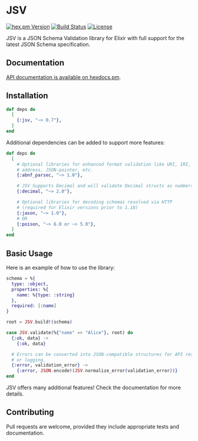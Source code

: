 # JSV

<!-- rdmx :badges
    hexpm         : "jsv?color=4e2a8e"
    github_action : "lud/jsv/elixir.yaml?label=CI&branch=main"
    license       : jsv
    -->
[![hex.pm Version](https://img.shields.io/hexpm/v/jsv?color=4e2a8e)](https://hex.pm/packages/jsv)
[![Build Status](https://img.shields.io/github/actions/workflow/status/lud/jsv/elixir.yaml?label=CI&branch=main)](https://github.com/lud/jsv/actions/workflows/elixir.yaml?query=branch%3Amain)
[![License](https://img.shields.io/hexpm/l/jsv.svg)](https://hex.pm/packages/jsv)
<!-- rdmx /:badges -->

JSV is a JSON Schema Validation library for Elixir with full support for the latest JSON Schema specification.


## Documentation

[API documentation is available on hexdocs.pm](https://hexdocs.pm/jsv/).


## Installation

<!-- rdmx :app_dep vsn:$app_vsn -->
```elixir
def deps do
  [
    {:jsv, "~> 0.7"},
  ]
end
```
<!-- rdmx /:app_dep -->

Additional dependencies can be added to support more features:

```elixir
def deps do
  [
    # Optional libraries for enhanced format validation like URI, IRI, email
    # address, JSON-pointer, etc.
    {:abnf_parsec, "~> 1.0"},

    # JSV Supports Decimal and will validate Decimal structs as numbers.
    {:decimal, "~> 2.0"},

    # Optional libraries for decoding schemas resolved via HTTP
    # (required for Elixir versions prior to 1.18)
    {:jason, "~> 1.0"},
    # OR
    {:poison, "~> 6.0 or ~> 5.0"},
  ]
end
```


## Basic Usage

Here is an example of how to use the library:

```elixir
schema = %{
  type: :object,
  properties: %{
    name: %{type: :string}
  },
  required: [:name]
}

root = JSV.build!(schema)

case JSV.validate(%{"name" => "Alice"}, root) do
  {:ok, data} ->
    {:ok, data}

  # Errors can be converted into JSON-compatible structures for API responses
  # or logging.
  {:error, validation_error} ->
    {:error, JSON.encode!(JSV.normalize_error(validation_error))}
end
```

JSV offers many additional features! Check the documentation for more details.


## Contributing

Pull requests are welcome, provided they include appropriate tests and documentation.
